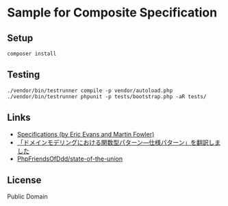 Sample for Composite Specification
=====

## Setup

```
composer install
```

## Testing

```
./vendor/bin/testrunner compile -p vendor/autoload.php
./vendor/bin/testrunner phpunit -p tests/bootstrap.php -aR tests/
```


## Links

- [Specifications (by Eric Evans and Martin Fowler)](http://martinfowler.com/apsupp/spec.pdf)
- [「ドメインモデリングにおける関数型パターン―仕様パターン」を翻訳しました](http://phpmentors.jp/post/117295285988/fp-in-domain-modeling-specification)
- [PhpFriendsOfDdd/state-of-the-union](https://github.com/PhpFriendsOfDdd/state-of-the-union)

## License

Public Domain

